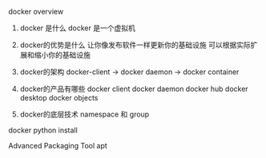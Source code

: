 docker overview

1. docker 是什么
docker 是一个虚拟机

2. docker的优势是什么
  让你像发布软件一样更新你的基础设施
  可以根据实际扩展和缩小你的基础设施

3. docker的架构
  docker-client -> docker daemon -> docker container 
 
4. docker的产品有哪些
  docker client
  docker daemon
  docker hub
  docker desktop
  docker objects 

5. docker的底层技术
  namespace 和 group

docker python install

Advanced Packaging Tool  apt
